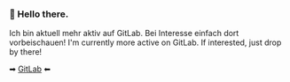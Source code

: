 ### 🗻 Hello there.

Ich bin aktuell mehr aktiv auf GitLab. Bei Interesse einfach dort vorbeischauen!
I'm currently more active on GitLab. If interested, just drop by there!

➡ [GitLab](https://gitlab.com/nicovoehringer) ⬅
